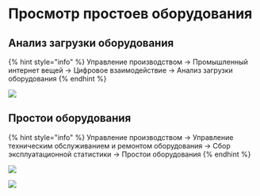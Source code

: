 # Просмотр простоев оборудования

## Анализ загрузки оборудования

{% hint style="info" %}
Управление производством → Промышленный интернет вещей → Цифровое взаимодействие → Анализ загрузки оборудования
{% endhint %}

![](<../../.gitbook/assets/image (923).png>)

## Простои оборудования

{% hint style="info" %}
Управление производством → Управление техническим обслуживанием и ремонтом оборудования → Сбор эксплуатационной статистики → Простои оборудования
{% endhint %}

![](<../../.gitbook/assets/image (101).png>)

![](<../../.gitbook/assets/image (389).png>)
